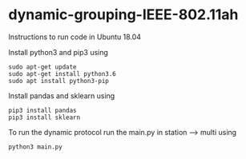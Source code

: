 # dynamic-grouping-IEEE-802.11ah

Instructions to run code in Ubuntu 18.04

Install python3 and pip3 using

    sudo apt-get update
    sudo apt-get install python3.6
    sudo apt install python3-pip
    
Install pandas and sklearn using

    pip3 install pandas
    pip3 install sklearn
    
To run the dynamic protocol run the main.py in station --> multi using

    python3 main.py
